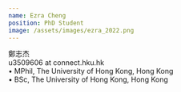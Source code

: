 ```yaml
---
name: Ezra Cheng
position: PhD Student  
image: /assets/images/ezra_2022.png
---
```

鄭志杰  
u3509606 at connect.hku.hk  
• MPhil, The University of Hong Kong, Hong Kong  
• BSc, The University of Hong Kong, Hong Kong  
